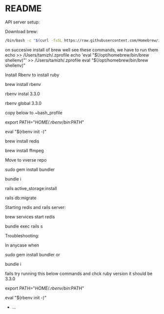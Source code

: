 # README

API server setup:

Download brew:
```bash
/bin/bash -c "$(curl -fsSL https://raw.githubusercontent.com/Homebrew/install/HEAD/install.sh)"
```

on succesive install of brew well see these commands, we have to run them
echo >> /Users/tamizh/.zprofile
echo 'eval "$(/opt/homebrew/bin/brew shellenv)"' >> /Users/tamizh/.zprofile
eval "$(/opt/homebrew/bin/brew shellenv)"

Install Rbenv to install ruby

brew install rbenv

rbenv instal 3.3.0

rbenv global 3.3.0

copy below to ~bash_profile

export PATH="$HOME/.rbenv/bin:$PATH"

eval "$(rbenv init -)"


brew install redis

brew install ffmpeg


Move to vverse repo

sudo gem install bundler

bundle i


rails active_storage:install 

rails db:migrate


Starting redis and rails server:

brew services start redis

bundle exec rails s


Troubleshooting:


In anycase when 

sudo gem install bundler or

bundle i

fails try running this below commands and chck ruby version it should be 3.3.0

export PATH="$HOME/.rbenv/bin:$PATH"

eval "$(rbenv init -)"
* ...
